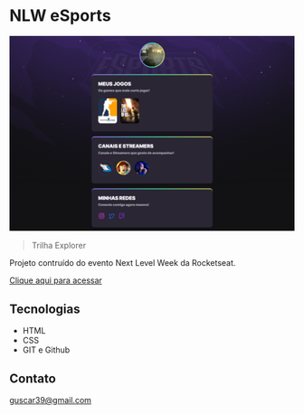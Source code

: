 # NLW eSports 


![preview](./.github/preview.png)

> Trilha Explorer

Projeto contruído do evento Next Level Week da Rocketseat.

[Clique aqui para acessar](https:https://gustavocaron.github.io/nlw-sports/)

## Tecnologias

- HTML
- CSS
- GIT e Github

## Contato

guscar39@gmail.com



